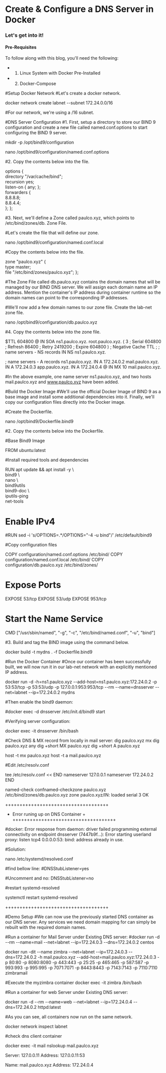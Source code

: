 # Create & Configure a DNS Server in Docker

### Let's get into it!

#### Pre-Requisites
To follow along with this blog, you'll need the following:

- 1. Linux System with Docker Pre-Installed
- 2. Docker-Compose

#Setup Docker Network
#Let's create a docker network.

docker network create labnet --subnet 172.24.0.0/16


#For our network, we're using a /16 subnet.

#DNS Server Configuration
#1. First, setup a directory to store our BIND 9 configuration and create a new file called named.conf.options to start configuring the BIND 9 server.

mkdir -p /opt/bind9/configuration

nano /opt/bind9/configuration/named.conf.options

#2. Copy the contents below into the file.

options {    
directory "/var/cache/bind";    
recursion yes;    
listen-on { any; };    
forwarders {            
8.8.8.8;            
8.8.4.4;    
};
};


#3. Next, we'll define a Zone called paulco.xyz, which points to /etc/bind/zones/db. Zone File.

#Let's create the file that will define our zone.

nano /opt/bind9/configuration/named.conf.local

#Copy the contents below into the file.

zone "paulco.xyz" {    
type master;    
file "/etc/bind/zones/paulco.xyz";
};

#The Zone File called db.paulco.xyz contains the domain names that will be managed by our BIND DNS server. We will assign each domain name an IP address. Mention the container's IP address during container runtime so the domain names can point to the corresponding IP addresses.

#We'll now add a few domain names to our zone file. Create the lab-net zone file.

nano /opt/bind9/configuration/db.paulco.xyz

#4. Copy the contents below into the zone file.

$TTL    604800
@       IN      SOA     ns1.paulco.xyz. root.paulco.xyz. (
                  3       ; Serial
             604800     ; Refresh
              86400     ; Retry
            2419200     ; Expire
             604800 )   ; Negative Cache TTL
;
; name servers - NS records
     IN      NS      ns1.paulco.xyz.

; name servers - A records
ns1.paulco.xyz.         IN      A      172.24.0.2
mail.paulco.xyz.        IN      A      172.24.0.3
app.paulco.xyz.         IN      A      172.24.0.4
@                       IN       MX 10 mail.paulco.xyz.

#In the above example, one name server ns1.paulco.xyz, and two hosts mail.paulco.xyz and www.paulco.xyz have been added.

#Build the Docker Image
#We'll use the official Docker Image of BIND 9 as a base image and install some additional dependencies into it. Finally, we'll copy our configuration files directly into the Docker image.

#Create the Dockerfile.

nano /opt/bind9/Dockerfile.bind9

#2. Copy the contents below into the Dockerfile.

#Base Bind9 Image

FROM ubuntu:latest

#Install required tools and dependencies

RUN apt update && apt install -y \  
        bind9 \  
        nano \  
        bind9utils \
        bind9-doc \  
        iputils-ping \
        net-tools

# Enable IPv4

#RUN sed -i 's/OPTIONS=.*/OPTIONS="-4 -u bind"/' /etc/default/bind9

#Copy configuration files

COPY configuration/named.conf.options /etc/bind/
COPY configuration/named.conf.local /etc/bind/
COPY configuration/db.paulco.xyz /etc/bind/zones/

# Expose Ports

EXPOSE 53/tcp
EXPOSE 53/udp
EXPOSE 953/tcp

# Start the Name Service

CMD ["/usr/sbin/named", "-g", "-c", "/etc/bind/named.conf", "-u", "bind"]

#3. Build and tag the BIND image using the command below.

docker build -t mydns . -f Dockerfile.bind9

#Run the Docker Container
#Once our container has been successfully built, we will now run it in our lab-net network with an explicitly mentioned IP address.

docker run -d -h=ns1.paulco.xyz --add-host=ns1.paulco.xyz:172.24.0.2 -p 53:53/tcp -p 53:53/udp -p 127.0.0.1:953:953/tcp --rm --name=dnsserver --net=labnet --ip=172.24.0.2 mydns

#Then enable the bind9 daemon:

#docker exec -d dnsserver /etc/init.d/bind9 start

#Verifying server configuration:

docker exec -it dnsserver /bin/bash

#Check DNS & MX record from locally in mail server:
dig paulco.xyz mx
dig paulco.xyz any
dig +short MX paulco.xyz
dig +short A paulco.xyz

host -t mx paulco.xyz
host -t a mail.paulco.xyz


#Edit /etc/resolv.conf

tee /etc/resolv.conf << END
nameserver 127.0.0.1
nameserver 172.24.0.2
END

named-check
confnamed-checkzone paulco.xyz /etc/bind/zones/db.paulco.xyz
zone paulco.xyz/IN: loaded serial 3
OK

++++++++++++++++++++++++++++++++++++
+ Error runing up on DNS Container +
++++++++++++++++++++++++++++++++++++

#docker: Error response from daemon: driver failed programming external connectivity on endpoint dnsserver (7447b9f...): Error starting userland proxy: listen tcp4 0.0.0.0:53: bind: address already in use.

#Solution:

nano /etc/systemd/resolved.conf

#find bellow line:
#DNSStubListener=yes

#Uncomment and no:
DNSStubListener=no

#restart systemd-resolved

systemctl restart systemd-resolved

++++++++++++++++++++++++++++++++++++

#Demo Setup
#We can now use the previously started DNS container as our DNS server. Any services we need domain mapping for can simply be rebuilt with the required domain names.

#Run a container for Mail Server under Existing DNS server:
#docker run -d --rm --name=mail --net=labnet --ip=172.24.0.3 --dns=172.24.0.2 centos

docker run -dit --name zimbra --net=labnet --ip=172.24.0.3 --dns=172.24.0.2 -h mail.paulco.xyz --add-host=mail.paulco.xyz:172.24.0.3 -p 80:80 -p 8080:8080 -p 443:443 -p 25:25 -p 465:465 -p 587:587 -p 993:993 -p 995:995 -p 7071:7071 -p 8443:8443 -p 7143:7143 -p 7110:7110 zimbramail

#Execute the myzimbra container
docker exec -it zimbra /bin/bash



#Run a container for web Server under Existing DNS server:

docker run -d --rm --name=web --net=labnet --ip=172.24.0.4 --dns=172.24.0.2 httpd:latest

#As you can see, all containers now run on the same network.

docker network inspect labnet

#check dns client container

docker exec -it mail nslookup mail.paulco.xyz 

Server:         127.0.0.11
Address:        127.0.0.11:53

Name:   mail.paulco.xyz
Address: 172.24.0.4


